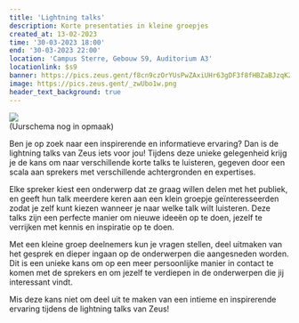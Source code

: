 ```yaml
---
title: 'Lightning talks'
description: Korte presentaties in kleine groepjes
created_at: 13-02-2023
time: '30-03-2023 18:00'
end: '30-03-2023 22:00'
location: 'Campus Sterre, Gebouw S9, Auditorium A3'
locationlink: $s9
banner: https://pics.zeus.gent/f8cn9czOrYUsPwZAxiUHr63gDF3f8fHBZaBJzqK2.jpg
image: https://pics.zeus.gent/_zwUbo1w.png
header_text_background: true
---
```


<img src="https://pics.zeus.gent/IcB3MBc252WXEph838vrTw1UT0QFwqX2YEA248Gk.png" style="max-width:1200px;margin:auto;display:block" />
(Uurschema nog in opmaak)

Ben je op zoek naar een inspirerende en informatieve ervaring? Dan is de lightning talks van Zeus iets voor jou! Tijdens
deze unieke gelegenheid krijg je de kans om naar verschillende korte talks te luisteren, gegeven door een scala aan
sprekers met verschillende achtergronden en expertises.

Elke spreker kiest een onderwerp dat ze graag willen delen met het publiek, en geeft hun talk meerdere keren aan een klein groepje geïnteresseerden zodat je
zelf kunt kiezen wanneer je naar welke talk wilt luisteren. Deze talks zijn een perfecte manier om nieuwe ideeën op te
doen, jezelf te verrijken met kennis en inspiratie op te doen.

Met een kleine groep deelnemers kun je vragen stellen, deel uitmaken van het gesprek en dieper ingaan op de onderwerpen
die aangesneden worden. Dit is een unieke kans om op een meer persoonlijke manier in contact te komen met de sprekers en
om jezelf te verdiepen in de onderwerpen die jij interessant vindt.

Mis deze kans niet om deel uit te maken van een intieme en inspirerende ervaring tijdens de lightning talks van Zeus!

